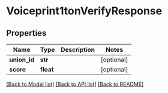 # Voiceprint1tonVerifyResponse

## Properties
Name | Type | Description | Notes
------------ | ------------- | ------------- | -------------
**union_id** | **str** |  | [optional] 
**score** | **float** |  | [optional] 

[[Back to Model list]](../README.md#documentation-for-models) [[Back to API list]](../README.md#documentation-for-api-endpoints) [[Back to README]](../README.md)


